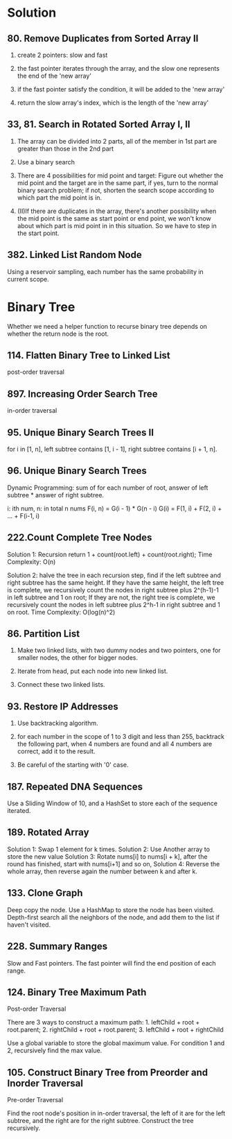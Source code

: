 <!--
 * @Author: your name
 * @Date: 2020-12-02 14:17:07
 * @LastEditTime: 2020-12-11 15:25:39
 * @LastEditors: Please set LastEditors
 * @Description: In User Settings Edit
 * @FilePath: /leetcode-java/Solution.md
-->

# Solution

## 80. Remove Duplicates from Sorted Array II

1. create 2 pointers: slow and fast

2. the fast pointer iterates through the array, and the slow one represents the end of the 'new array'

3. if the fast pointer satisfy the condition, it will be added to the 'new array'

4. return the slow array's index, which is the length of the 'new array'

## 33, 81. Search in Rotated Sorted Array I, II

1. The array can be divided into 2 parts, all of the member in 1st part are greater than those in the 2nd part

2. Use a binary search

3. There are 4 possibilities for mid point and target: Figure out whether the mid point and the target are in the same part, if yes, turn to the normal binary search problem; if not, shorten the search scope according to which part the mid point is in.

4. (II)If there are duplicates in the array, there's another possibility when the mid point is the same as start point or end point, we won't know about which part is mid point in in this situation. So we have to step in the start point.

## 382. Linked List Random Node

Using a reservoir sampling, each number has the same probability in current scope.

# Binary Tree

Whether we need a helper function to recurse binary tree depends on whether the return node is the root.

## 114. Flatten Binary Tree to Linked List

post-order  traversal

## 897. Increasing Order Search Tree

in-order traversal

## 95. Unique Binary Search Trees II

for i in [1, n], left subtree contains [1, i - 1], right subtree contains [i + 1, n].

## 96. Unique Binary Search Trees

Dynamic Programming: sum of for each number of root, answer of left subtree * answer of right subtree.

i: ith num,  n: in total n nums
F(i, n) = G(i - 1) * G(n - i)
G(i) = F(1, i) + F(2, i) + ... + F(i-1, i)

## 222.Count Complete Tree Nodes

Solution 1: Recursion
return 1 + count(root.left) + count(root.right);
Time Complexity: O(n)

Solution 2: halve the tree in each recursion step, find if the left subtree and right subtree has the same height.
If they have the same height, the left tree is complete, we recursively count the nodes in right subtree plus 2^(h-1)-1 in left subtree and 1 on root;
If they are not, the right tree is complete, we recursively count the nodes in left subtree plus 2^h-1 in right subtree and 1 on root.
Time Complexity: O(log(n)^2)

## 86. Partition List

1. Make two linked lists, with two dummy nodes and two pointers, one for smaller nodes, the other for bigger nodes.

2. Iterate from head, put each node into new linked list.

3. Connect these two linked lists.

## 93. Restore IP Addresses

1. Use backtracking algorithm.

2. for each number in the scope of 1 to 3 digit and less than 255, backtrack the following part, when 4 numbers are found and all 4 numbers are correct, add it to the result.

3. Be careful of the starting with '0' case.

## 187. Repeated DNA Sequences

Use a Sliding Window of 10, and a HashSet to store each of the sequence iterated.

## 189. Rotated Array

Solution 1: Swap 1 element for k times.
Solution 2: Use Another array to store the new value
Solution 3: Rotate nums[i] to nums[i + k], after the round has finished, start with nums[i+1] and so on,
Solution 4: Reverse the whole array, then reverse again the number between k and after k.

## 133. Clone Graph

Deep copy the node. Use a HashMap to store the node has been visited. Depth-first search all the neighbors of the node, and add them to the list if haven't visited.

## 228. Summary Ranges

Slow and Fast pointers. The fast pointer will find the end position of each range.

## 124. Binary Tree Maximum Path

Post-order Traversal

There are 3 ways to construct a maximum path: 1. leftChild + root + root.parent; 2. rightChild + root + root.parent; 3. leftChild + root + rightChild

Use a global variable to store the global maximum value. For condition 1 and 2, recursively find the max value.

## 105. Construct Binary Tree from Preorder and Inorder Traversal

Pre-order Traversal

Find the root node's position in in-order traversal, the left of it are for the left subtree, and the right are for the right subtree. Construct the tree recursively.


